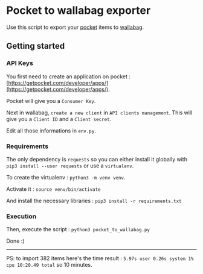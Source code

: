 # Pocket to wallabag exporter

Use this script to export your [pocket](https://getpocket.com) items to [wallabag](https://www.wallabag.it).

## Getting started

### API Keys

You first need to create an application on pocket : [https://getpocket.com/developer/apps/](https://getpocket.com/developer/apps/).

Pocket will give you a `Consumer Key`.

Next in wallabag, `create a new client` in `API clients management`. This will give you a `Client ID` and a `Client secret`.

Edit all those informations in `env.py`.

### Requirements

The only dependency is `requests` so you can either install it globally with `pip3 install --user requests` or use a `virtualenv`.

To create the virtualenv : `python3 -m venv venv`.

Activate it : `source venv/bin/activate`

And install the necessary libraries : `pip3 install -r requirements.txt`

### Execution

Then, execute the script : `python3 pocket_to_wallabag.py`

Done :)

---

PS: to import 382 items here's the time result : `5.97s user 0.26s system 1% cpu 10:20.49 total` so 10 minutes.